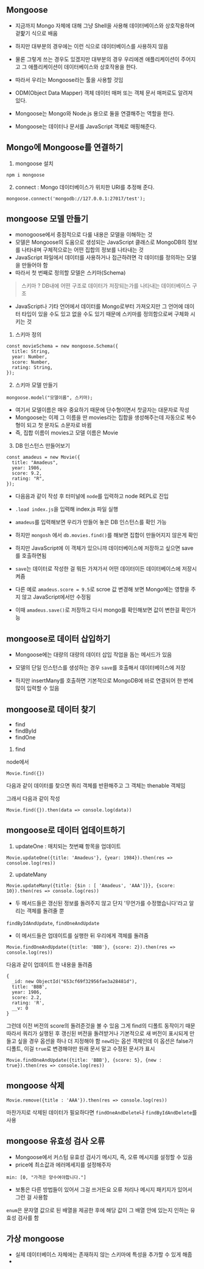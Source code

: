 ## Mongoose

- 지금까지 Mongo 자체에 대해 그냥 Shell을 사용해 데이터베이스와 상호작용하며 겉핥기 식으로 배움
- 하지만 대부분의 경우에는 이런 식으로 데이터베이스를 사용하지 않음
- 물론 그렇게 쓰는 경우도 있겠지만 대부분의 경우 우리에겐 애플리케이션이 주어지고 그 애플리케이션이 데이터베이스와 상호작용을 한다.

- 따라서 우리는 Mongoose라는 툴을 사용할 것임
- ODM(Object Data Mapper) 객체 데이터 매퍼 또는 객체 문서 매퍼로도 알려져 있다.
- Mongoose는 Mongo와 Node.js 용으로 둘을 연결해주는 역할을 한다.
- Mongoose는 데이터나 문서를 JavaScript 객체로 매핑해준다.

## Mongo에 Mongoose를 연결하기

1. mongoose 설치

```
npm i mongoose
```

2. connect
   : Mongo 데이터베이스가 위치한 URI를 추정해 준다.

```
mongoose.connect('mongodb://127.0.0.1:27017/test');
```

## mongoose 모델 만들기

- monogoose에서 중점적으로 다룰 내용은 모델을 이해하는 것
- 모델은 Mongoose의 도움으로 생성되는 JavaScript 클래스로 MongoDB의 정보를 나타내며 구체적으로는 어떤 집합의 정보를 나타내는 것
- JavaScript 파일에서 데이터를 사용하거나 접근하려면 각 데이터를 정의하는 모델을 만들어야 함
- 따라서 첫 번째로 정의할 모델은 스키마(Schema)

> 스키마 ? DB내에 어떤 구조로 데이터가 저장되는가를 나타내는 데이터베이스 구조

- JavaScript나 기타 언어에서 데이터를 Mongo로부터 가져오지만 그 언어에 데이터 타입이 있을 수도 있고 없을 수도 있기 때문에 스키마를 정의함으로써 구체화 시키는 것

1. 스키마 정의

```
const movieSchema = new mongoose.Schema({
  title: String,
  year: Number,
  score: Number,
  rating: String,
});
```

2. 스키마 모델 만들기

```
mongoose.model("모델이름", 스키마);
```

- 여기서 모델이름은 매우 중요하기 때문에 단수형이면서 찻글자는 대문자로 작성
- Mongoose는 이제 그 이름을 딴 movies라는 집합을 생성해주는데 자동으로 복수형이 되고 첫 문자도 소문자로 바뀜
- 즉, 집합 이름이 movies고 모델 이름은 Movie

3. DB 인스턴스 만들어보기

```
const amadeus = new Movie({
  title: "Amadeus",
  year: 1986,
  score: 9.2,
  rating: "R",
});
```

- 다음음과 같이 작성 후 터미널에 `node`를 입력하고 node REPL로 진입
- `.load index.js`을 입력해 index.js 파일 실행
- `amadeus`를 입력해보면 우리가 만들어 놓은 DB 인스턴스를 확인 가능

- 하지만 `mongosh` 에서 `db.movies.find()`를 해보면 집합이 만들어지지 않은게 확인
- 하지만 JavaScript에 이 객체가 있으니까 데이터베이스에 저장하고 싶으면 save를 호출하면됨
- `save`는 데이터로 작성한 걸 뭐든 가져가서 어떤 데이터이든 데이터베이스에 저장시켜줌

- 다른 예로 `amadeus.score = 9.5`로 scroe 값 변경해 보면 Mongo에는 영향을 주지 않고 JavaScript에서만 수정됨
- 이때 `amadeus.save()`로 저장하고 다시 mongo를 확인해보면 값이 변한걸 확인가능

## mongoose로 데이터 삽입하기

- Mongoose에는 대량의 대량의 데이터 삽입 작업을 돕는 메서드가 있음

- 모델의 단일 인스턴스를 생성하는 경우 `save`를 호출해서 데이터베이스에 저장
- 하지만 insertMany를 호출하면 기본적으로 MongoDB에 바로 연결되어 한 번에 많이 입력할 수 있음

## mongoose로 데이터 찾기

- find
- findById
- findOne

1. find

node에서

```
Movie.find({})
```

다음과 같이 데이터를 찾으면 쿼리 객체를 반환해주고 그 객체는 thenable 객체임

그래서 다음과 같이 작성

```
Movie.find({}).then(data => console.log(data))
```

## mongoose로 데이터 업데이트하기

1. updateOne : 매치되는 첫번쨰 항목을 업데이트

```
Movie.updateOne({title: 'Amadeus'}, {year: 1984}).then(res => consoloe.log(res))
```

2. updateMany

```
Movie.updateMany({title: {$in : [ 'Amadeus', 'AAA']}}, {score: 10}).then(res => console.log(res))
```

- 두 메서드들은 갱신된 정보를 돌려주지 않고 단지 '무언가를 수정했습니다'라고 알리는 객체를 돌려줄 뿐

`findByIdAndUpdate`, `findOneAndUpdate`

- 이 메서드들은 업데이트를 실행한 뒤 우리에게 객체를 돌려줌

```
Movie.findOneAndUpdate({title: 'BBB'}, {score: 2}).then(res => console.log(res))
```

다음과 같이 업데이트 한 내용을 돌려줌

```
{
  _id: new ObjectId("653cf69f32956fae3a28481d"),
  title: 'BBB',
  year: 1986,
  score: 2.2,
  rating: 'R',
  __v: 0
}
```

그런데 이전 버전의 score의 돌려준것을 볼 수 있음
그게 find의 디폴트 동작이기 때문
따라서 쿼리가 실행된 후 갱신된 버전을 돌려받거나 기본적으로 새 버전이 표시되게 만들고 싶을 경우 옵션을 하나 더 지정해야 함
`new`라는 옵션 객체인데 이 옵션은 false가 디폴트, 이걸 `true`로 변경해야만 원래 문서 말고 수정된 문서가 표시

```
Movie.findOneAndUpdate({title: 'BBB'}, {score: 5}, {new : true}).then(res => console.log(res))
```

## mongoose 삭제

```
Movie.remove({title : 'AAA'}).then(res => console.log(res))
```

마찬가지로 삭제된 데이터가 필요하다면 `findOneAndDelete`나 `findByIdAndDelete`를 사용

## mongoose 유효성 검사 오류

- Mongoose에서 커스텀 유효성 검사기 메시지, 즉, 오류 메시지를 설정할 수 있음
- price에 최소값과 에러메세지를 설정해주자

```
min: [0, "가격은 양수여야합니다."]
```

- 보통은 다른 방법들이 있어서 그걸 쓰거든요 오류 처리나 메시지 패키지가 있어서 그런 걸 사용함

`enum`은 문자열 값으로 된 배열을 제공한 후에 해당 값이 그 배열 안에 있는지 인하는 유효성 검사를 함

## 가상 mongoose

- 실제 데이터베이스 자체에는 존재하지 않는 스키마에 특성을 추가할 수 있게 해줍
-
